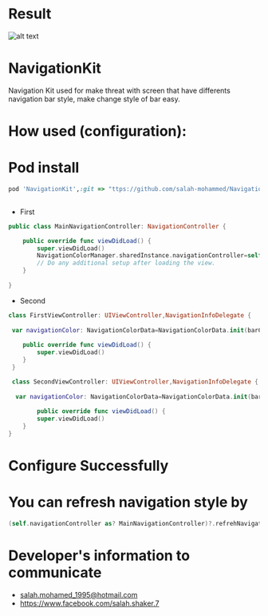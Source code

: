 # Result

![alt text](https://github.com/salah-mohammed/NavigationKit/blob/master/NavigationKitExample/example.gif)

# NavigationKit

Navigation Kit used for make threat with screen that have differents navigation bar style, make change style of bar easy.

# How used (configuration): 
# Pod install
```ruby
pod 'NavigationKit',:git => "ttps://github.com/salah-mohammed/NavigationKit.git"
 
```
- First

```swift
public class MainNavigationController: NavigationController {

    public override func viewDidLoad() {
        super.viewDidLoad()
        NavigationColorManager.sharedInstance.navigationController=self;
        // Do any additional setup after loading the view.
    }
    
}
```
- Second
```swift
class FirstViewController: UIViewController,NavigationInfoDelegate {
 
 var navigationColor: NavigationColorData=NavigationColorData.init(barColor: NavigationColorManager.BarColor.transparent, textColor:UIColor.black)
 
    public override func viewDidLoad() {
        super.viewDidLoad()
    }
 }

 class SecondViewController: UIViewController,NavigationInfoDelegate {
  
  var navigationColor: NavigationColorData=NavigationColorData.init(barColor: NavigationColorManager.BarColor.customColor(UIColor.blue), textColor:UIColor.white)
    
        public override func viewDidLoad() {
        super.viewDidLoad()
    }
}
 ```
# Configure Successfully

# You can refresh navigation style by 
```swift
(self.navigationController as? MainNavigationController)?.refrehNavigationInfoVisibleViewController();
 ```
# Developer's information to communicate

- salah.mohamed_1995@hotmail.com
- https://www.facebook.com/salah.shaker.7
